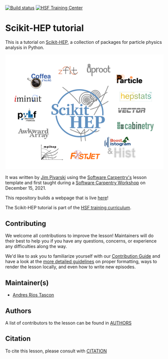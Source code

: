 [![Build status](https://github.com/hsf-training/hsf-training-scikit-hep-webpage/actions/workflows/pages/pages-build-deployment/badge.svg)](https://github.com/hsf-training/hsf-training-scikit-hep-webpage/actions/workflows/pages/pages-build-deployment)
[![HSF Training Center](https://img.shields.io/badge/HSF%20Training%20Center-browse-ff69b4)](https://hepsoftwarefoundation.org/training/curriculum.html)
# Scikit-HEP tutorial

This is a tutorial on [Scikit-HEP](https://scikit-hep.org), a collection of packages for particle physics analysis in Python.

![scikit hep ecosystem](skhep-tutorial/img/scikit-hep-logos.png)

It was written by [Jim Pivarski][jpivarski] using the [Software Carpentry's][carpentries] lesson template and first taught during a [Software Carpentry Workshop](https://indico.cern.ch/event/1097111/timetable/#day-2021-12-15) on December 15, 2021.

This repository builds a webpage that is live [here](https://hsf-training.github.io/hsf-training-scikit-hep-webpage/)!

The Scikit-HEP tutorial is part of the [HSF training curriculum](https://hepsoftwarefoundation.org/training/curriculum).

## Contributing

We welcome all contributions to improve the lesson! Maintainers will do their best to help you if you have any
questions, concerns, or experience any difficulties along the way.

We'd like to ask you to familiarize yourself with our [Contribution Guide](CONTRIBUTING.md) and have a look at
the [more detailed guidelines][lesson-example] on proper formatting, ways to render the lesson locally, and even
how to write new episodes.

## Maintainer(s)

* [Andres Rios Tascon][ariostas]

## Authors

A list of contributors to the lesson can be found in [AUTHORS](https://github.com/hsf-training/hsf-training-scikit-hep-webpage/blob/main/AUTHORS)

## Citation

To cite this lesson, please consult with [CITATION](https://github.com/hsf-training/hsf-training-scikit-hep-webpage/blob/main/CITATION)

[lesson-example]: https://carpentries.github.io/lesson-example
[jpivarski]: https://github.com/jpivarski/
[ariostas]: https://github.com/ariostas/
[carpentries]: https://software-carpentry.org/
